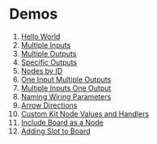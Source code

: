 # Demos

1. [Hello World](./output/hello-world.ts.md)
2. [Multiple Inputs](./output/multiple-inputs)
3. [Multiple Outputs](./output/multiple-outputs.ts.md)
4. [Specific Outputs](./output/specific-outputs.ts.md)
5. [Nodes by ID](./output/nodes-by-id.ts.md)
6. [One Input Multiple Outputs](./output/one-input-multiple-outputs.ts.md)
7. [Multiple Inputs One Output](./output/multiple-inputs-one-output.ts.md)
8. [Naming Wiring Parameters](./output/naming-wiring-parameters.ts.md)
9. [Arrow Directions](./output/arrow-directions.ts.md)
10. [Custom Kit Node Values and Handlers](./output/custom-kit-node-values-and-handlers-demo.ts.md)
11. [Include Board as a Node]()
12. [Adding Slot to Board]()